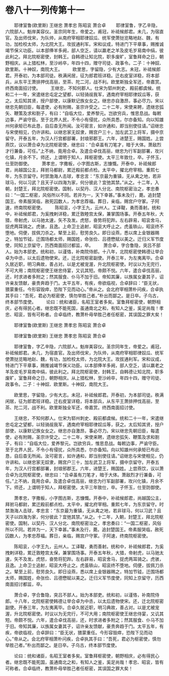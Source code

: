 # 卷八十一列传第十一

　　耶律室鲁(欧里斯) 王继忠 萧孝忠 陈昭衮 萧合卓 　　耶律室鲁，字乙辛隐，六院部人。魁岸美容仪。圣宗同年生，帝爱之。甫冠，补祗候郎君。未几，为宿直官。及出师伐宋，为队帅，从南府宰相耶律奴瓜、统军使萧挞览略地赵、魏，有功，加检校太师，为北院大王。攻拔通利军。宋和议成，特进门下平章事，赐推诚竭节保义功臣。以本部俸羊多阙，部人空乏，请以羸老之羊及皮毛岁易南中绢，彼此利之。拜北院枢密使，封韩王。自韩德让知北院，职多废旷，室鲁拜命之日，朝野相庆。从上猎松林，至沙岭卒，年四十四，赠守司徒、政事令。二子：十神奴、欧里斯。十神奴，南院大王。 　　欧里思，字留隐，少有大志。未冠，补祗候郎君。开泰初，为本部司徒。秩满闲居，征为郎君班详稳。迁右皮室详稳，将本部兵，从东平王萧排押伐高丽，至茶、陀二河，战不利。欧里斯独全军还，帝嘉赏。终西南面招讨使。 　　王继忠，不知何郡人。仕宋为郓州刺史、殿前都虞候。统和二十一年，宋遣继忠屯定之望都，以轻骑觇我军，遇南府宰相耶律奴瓜等，获之。太后知其贤，授户部使，以康默记族女女之。继忠亦自激昂，事必尽力。宋以继忠先朝旧臣，每遣使，必有附赐，圣宗许受之。二十二年，宋使来聘，遗继忠弧矢、鞭策及求和劄子，有曰：“自临大位，爱养黎元。岂欲穷兵，惟思息战。每敕边事，严谕守臣。至于北界人民，不令小有侵扰，众所具悉，尔亦备知。向以知雄州何承矩已布此恳，自后杳无所闻。汝可密言，如许通和，即当别使往请。”诏继忠与宋使相见，仍许讲和。以继忠家无奴隶，赐宫户三十，加左武卫上将军，摄中京留守。开泰五年，为汉人行宫都部署，封琅邪郡王。六年，进楚王，赐国姓。上尝燕饮，议以萧合卓为北院枢密使，继忠曰：“合卓虽有刀笔才，暗于大体。萧敌烈才行兼备，可任。”上不纳，竟用合卓。及遣合卓伐高丽，继忠为行军副部署，攻兴化镇，月余不下。师还，上谓明于知人，拜枢密使。太平三年致仕，卒。子怀玉，仕至防御使。 　　萧孝忠，字撒板，小字图古斯，志慷慨。开泰中，补祗候郎君，尚越国公主，拜驸马都尉，累迁殿前都点检。太平中，擢北府宰相。重熙七年，为东京留守。时禁渤海人击球，孝忠言：“东京最为重镇，无从禽之地，若非球马，何以习武？且天子以四海为家，何分彼此？宜弛其禁。”从之。十二年，入朝，封楚王，拜北院枢密使。国制，以契丹、汉人分北、南院枢密治之，孝忠奏曰：“一国二枢密，风俗所以不同。若并为一，天下幸甚。”事未及行，薨。追封楚国王。帝素服哭临，赦死囚数人，为孝忠荐福。葬日，亲临，赐宫户守冢。子阿速，终南院枢密使。 　　陈昭衮，小字王九，云州人。工译鞮，勇而善射。统和中，补祗候郎君，为奚拽剌详稳，累迁敦睦宫太保，兼掌围场事。开泰五年秋，大猎，帝射虎，以马驰太速，矢不及发。虎怒，奋势将犯跸。左右辟易，昭衮舍马，捉虎两耳骑之。虎骇，且逸。上命卫士追射，昭衮大呼止之。虎虽轶山，昭衮终不堕地。伺便，拔佩刀杀之。辇至上前，慰劳良久。即日设燕，悉以席上金银器赐之，特加节钺，迁围场都太师，赐国姓，命张俭、吕德懋赋以美之。迁归义军节度使，同知上京留守，历西南面招讨都监，卒。 　　萧合卓，字合鲁隐，突吕不部人。始为本部吏。统和初，以谨恪，补南院侍郎。十八年，北院枢密使韩德让举合卓为中丞，以太后遗物使宋。还，迁北院枢密副使。开泰三年，为左夷离毕。合卓久居近职，明习典故，善占对。以是尤被宠渥，升北院枢密使。时议以为无完行，不可大用；南院枢密使王继忠侍宴，又讥其短。帝颇不悦。六年，遣合卓伐高丽，还，时求进者多附之；然其服食、仆马不加于旧。帝知其廉，以族属女妻其子，诏许亲友馈献，豪贵奔趋于门。太平五年，有疾，帝欲临视，合卓辞曰：“臣无状，猥蒙重任。今形容毁瘁，恐陛下见而动心。”帝从之。会北府宰相萧朴问疾，合卓执其手曰：“吾死，君必为枢密使，慎勿举胜己者。”朴出而鄙之。是日卒。子乌古，终本部节度使。 　　论曰：统和诸臣，名昭王室者多矣。室鲁拜枢密使，朝野相庆，必有得民心者。继忠既不能死国，虽通南北之和，有知人之鉴，奚足尚哉！孝忠、昭衮，皆有可称者。合卓临终，教萧朴毋举胜己者任枢密，其误国之罪大矣！

　　耶律室鲁(欧里斯) 王继忠 萧孝忠 陈昭衮 萧合卓

　　耶律室鲁(欧里斯) 王继忠 萧孝忠 陈昭衮 萧合卓

　　耶律室鲁，字乙辛隐，六院部人。魁岸美容仪。圣宗同年生，帝爱之。甫冠，补祗候郎君。未几，为宿直官。及出师伐宋，为队帅，从南府宰相耶律奴瓜、统军使萧挞览略地赵、魏，有功，加检校太师，为北院大王。攻拔通利军。宋和议成，特进门下平章事，赐推诚竭节保义功臣。以本部俸羊多阙，部人空乏，请以羸老之羊及皮毛岁易南中绢，彼此利之。拜北院枢密使，封韩王。自韩德让知北院，职多废旷，室鲁拜命之日，朝野相庆。从上猎松林，至沙岭卒，年四十四，赠守司徒、政事令。二子：十神奴、欧里斯。十神奴，南院大王。

　　欧里思，字留隐，少有大志。未冠，补祗候郎君。开泰初，为本部司徒。秩满闲居，征为郎君班详稳。迁右皮室详稳，将本部兵，从东平王萧排押伐高丽，至茶、陀二河，战不利。欧里斯独全军还，帝嘉赏。终西南面招讨使。

　　王继忠，不知何郡人。仕宋为郓州刺史、殿前都虞候。统和二十一年，宋遣继忠屯定之望都，以轻骑觇我军，遇南府宰相耶律奴瓜等，获之。太后知其贤，授户部使，以康默记族女女之。继忠亦自激昂，事必尽力。宋以继忠先朝旧臣，每遣使，必有附赐，圣宗许受之。二十二年，宋使来聘，遗继忠弧矢、鞭策及求和劄子，有曰：“自临大位，爱养黎元。岂欲穷兵，惟思息战。每敕边事，严谕守臣。至于北界人民，不令小有侵扰，众所具悉，尔亦备知。向以知雄州何承矩已布此恳，自后杳无所闻。汝可密言，如许通和，即当别使往请。”诏继忠与宋使相见，仍许讲和。以继忠家无奴隶，赐宫户三十，加左武卫上将军，摄中京留守。开泰五年，为汉人行宫都部署，封琅邪郡王。六年，进楚王，赐国姓。上尝燕饮，议以萧合卓为北院枢密使，继忠曰：“合卓虽有刀笔才，暗于大体。萧敌烈才行兼备，可任。”上不纳，竟用合卓。及遣合卓伐高丽，继忠为行军副部署，攻兴化镇，月余不下。师还，上谓明于知人，拜枢密使。太平三年致仕，卒。子怀玉，仕至防御使。

　　萧孝忠，字撒板，小字图古斯，志慷慨。开泰中，补祗候郎君，尚越国公主，拜驸马都尉，累迁殿前都点检。太平中，擢北府宰相。重熙七年，为东京留守。时禁渤海人击球，孝忠言：“东京最为重镇，无从禽之地，若非球马，何以习武？且天子以四海为家，何分彼此？宜弛其禁。”从之。十二年，入朝，封楚王，拜北院枢密使。国制，以契丹、汉人分北、南院枢密治之，孝忠奏曰：“一国二枢密，风俗所以不同。若并为一，天下幸甚。”事未及行，薨。追封楚国王。帝素服哭临，赦死囚数人，为孝忠荐福。葬日，亲临，赐宫户守冢。子阿速，终南院枢密使。

　　陈昭衮，小字王九，云州人。工译鞮，勇而善射。统和中，补祗候郎君，为奚拽剌详稳，累迁敦睦宫太保，兼掌围场事。开泰五年秋，大猎，帝射虎，以马驰太速，矢不及发。虎怒，奋势将犯跸。左右辟易，昭衮舍马，捉虎两耳骑之。虎骇，且逸。上命卫士追射，昭衮大呼止之。虎虽轶山，昭衮终不堕地。伺便，拔佩刀杀之。辇至上前，慰劳良久。即日设燕，悉以席上金银器赐之，特加节钺，迁围场都太师，赐国姓，命张俭、吕德懋赋以美之。迁归义军节度使，同知上京留守，历西南面招讨都监，卒。

　　萧合卓，字合鲁隐，突吕不部人。始为本部吏。统和初，以谨恪，补南院侍郎。十八年，北院枢密使韩德让举合卓为中丞，以太后遗物使宋。还，迁北院枢密副使。开泰三年，为左夷离毕。合卓久居近职，明习典故，善占对。以是尤被宠渥，升北院枢密使。时议以为无完行，不可大用；南院枢密使王继忠侍宴，又讥其短。帝颇不悦。六年，遣合卓伐高丽，还，时求进者多附之；然其服食、仆马不加于旧。帝知其廉，以族属女妻其子，诏许亲友馈献，豪贵奔趋于门。太平五年，有疾，帝欲临视，合卓辞曰：“臣无状，猥蒙重任。今形容毁瘁，恐陛下见而动心。”帝从之。会北府宰相萧朴问疾，合卓执其手曰：“吾死，君必为枢密使，慎勿举胜己者。”朴出而鄙之。是日卒。子乌古，终本部节度使。

　　论曰：统和诸臣，名昭王室者多矣。室鲁拜枢密使，朝野相庆，必有得民心者。继忠既不能死国，虽通南北之和，有知人之鉴，奚足尚哉！孝忠、昭衮，皆有可称者。合卓临终，教萧朴毋举胜己者任枢密，其误国之罪大矣！